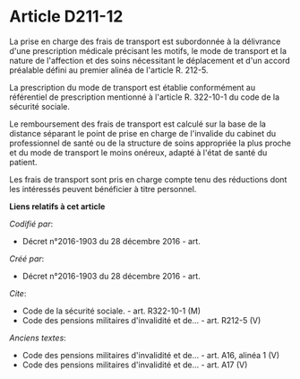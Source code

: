 # Article D211-12

La prise en charge des frais de transport est subordonnée à la délivrance d'une prescription médicale précisant les motifs,
le mode de transport et la nature de l'affection et des soins nécessitant le déplacement et d'un accord préalable défini au
premier alinéa de l'article R. 212-5.

La prescription du mode de transport est établie conformément au référentiel de prescription mentionné à l'article R.
322-10-1 du code de la sécurité sociale.

Le remboursement des frais de transport est calculé sur la base de la distance séparant le point de prise en charge de
l'invalide du cabinet du professionnel de santé ou de la structure de soins appropriée la plus proche et du mode de transport
le moins onéreux, adapté à l'état de santé du patient.

Les frais de transport sont pris en charge compte tenu des réductions dont les intéressés peuvent bénéficier à titre
personnel.

**Liens relatifs à cet article**

_Codifié par_:

  - Décret n°2016-1903 du 28 décembre 2016 - art.

_Créé par_:

  - Décret n°2016-1903 du 28 décembre 2016 - art.

_Cite_:

  - Code de la sécurité sociale. - art. R322-10-1 (M)
  - Code des pensions militaires d'invalidité et de... - art. R212-5 (V)

_Anciens textes_:

  - Code des pensions militaires d'invalidité et de... - art. A16, alinéa 1 (V)
  - Code des pensions militaires d'invalidité et de... - art. A17 (V)

